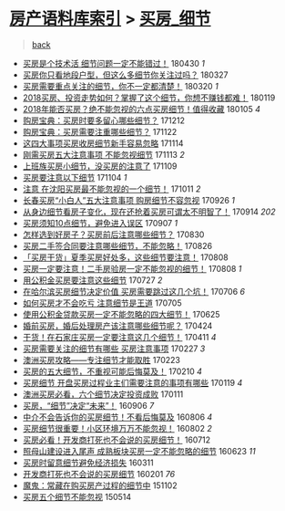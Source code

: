 [房产语料库索引](../../README.md)  > [买房_细节](买房_细节.md)
====
> [back](../README.md)

- [买房是个技术活 细节问题一定不能错过！](http://jkwz.applinzi.com/ittc/7097851536120218641.html#%E4%B9%B0%E6%88%BF%E6%98%AF%E4%B8%AA%E6%8A%80%E6%9C%AF%E6%B4%BB+%E7%BB%86%E8%8A%82%E9%97%AE%E9%A2%98%E4%B8%80%E5%AE%9A%E4%B8%8D%E8%83%BD%E9%94%99%E8%BF%87%EF%BC%81) 180430 *1* 
- [买房你只看地段户型，但这么多细节你关注过吗？](http://jkwz.applinzi.com/ittc/7085174595898573830.html#%E4%B9%B0%E6%88%BF%E4%BD%A0%E5%8F%AA%E7%9C%8B%E5%9C%B0%E6%AE%B5%E6%88%B7%E5%9E%8B%EF%BC%8C%E4%BD%86%E8%BF%99%E4%B9%88%E5%A4%9A%E7%BB%86%E8%8A%82%E4%BD%A0%E5%85%B3%E6%B3%A8%E8%BF%87%E5%90%97%EF%BC%9F) 180327  
- [买房需要重点关注的细节，你不一定都清楚！](http://jkwz.applinzi.com/ittc/7082499280600564746.html#%E4%B9%B0%E6%88%BF%E9%9C%80%E8%A6%81%E9%87%8D%E7%82%B9%E5%85%B3%E6%B3%A8%E7%9A%84%E7%BB%86%E8%8A%82%EF%BC%8C%E4%BD%A0%E4%B8%8D%E4%B8%80%E5%AE%9A%E9%83%BD%E6%B8%85%E6%A5%9A%EF%BC%81) 180320 *1* 
- [2018买房、投资走势如何？掌握了这个细节，你想不赚钱都难！](http://jkwz.applinzi.com/ittc/7060250646899328010.html#2018%E4%B9%B0%E6%88%BF%E3%80%81%E6%8A%95%E8%B5%84%E8%B5%B0%E5%8A%BF%E5%A6%82%E4%BD%95%EF%BC%9F%E6%8E%8C%E6%8F%A1%E4%BA%86%E8%BF%99%E4%B8%AA%E7%BB%86%E8%8A%82%EF%BC%8C%E4%BD%A0%E6%83%B3%E4%B8%8D%E8%B5%9A%E9%92%B1%E9%83%BD%E9%9A%BE%EF%BC%81) 180119  
- [2018年能否买房？绝不能忽视的六点买房细节！值得收藏](http://jkwz.applinzi.com/ittc/7055068093783475211.html#2018%E5%B9%B4%E8%83%BD%E5%90%A6%E4%B9%B0%E6%88%BF%EF%BC%9F%E7%BB%9D%E4%B8%8D%E8%83%BD%E5%BF%BD%E8%A7%86%E7%9A%84%E5%85%AD%E7%82%B9%E4%B9%B0%E6%88%BF%E7%BB%86%E8%8A%82%EF%BC%81%E5%80%BC%E5%BE%97%E6%94%B6%E8%97%8F) 180105 *4* 
- [购房宝典：买房时要多留心哪些细节？](http://jkwz.applinzi.com/ittc/7046131542902965264.html#%E8%B4%AD%E6%88%BF%E5%AE%9D%E5%85%B8%EF%BC%9A%E4%B9%B0%E6%88%BF%E6%97%B6%E8%A6%81%E5%A4%9A%E7%95%99%E5%BF%83%E5%93%AA%E4%BA%9B%E7%BB%86%E8%8A%82%EF%BC%9F) 171212  
- [购房宝典：买房需要注重哪些细节？](http://jkwz.applinzi.com/ittc/7038720114633999377.html#%E8%B4%AD%E6%88%BF%E5%AE%9D%E5%85%B8%EF%BC%9A%E4%B9%B0%E6%88%BF%E9%9C%80%E8%A6%81%E6%B3%A8%E9%87%8D%E5%93%AA%E4%BA%9B%E7%BB%86%E8%8A%82%EF%BC%9F) 171122  
- [这四大事项买房收房细节新手容易忽略](http://jkwz.applinzi.com/ittc/7035919044060906513.html#%E8%BF%99%E5%9B%9B%E5%A4%A7%E4%BA%8B%E9%A1%B9%E4%B9%B0%E6%88%BF%E6%94%B6%E6%88%BF%E7%BB%86%E8%8A%82%E6%96%B0%E6%89%8B%E5%AE%B9%E6%98%93%E5%BF%BD%E7%95%A5) 171114  
- [刚需买房五大注意事项 不能忽视细节](http://jkwz.applinzi.com/ittc/7035527320255857680.html#%E5%88%9A%E9%9C%80%E4%B9%B0%E6%88%BF%E4%BA%94%E5%A4%A7%E6%B3%A8%E6%84%8F%E4%BA%8B%E9%A1%B9+%E4%B8%8D%E8%83%BD%E5%BF%BD%E8%A7%86%E7%BB%86%E8%8A%82) 171113 *2* 
- [上班族买房小细节，没买房的注意了](http://jkwz.applinzi.com/ittc/7034059484585002001.html#%E4%B8%8A%E7%8F%AD%E6%97%8F%E4%B9%B0%E6%88%BF%E5%B0%8F%E7%BB%86%E8%8A%82%EF%BC%8C%E6%B2%A1%E4%B9%B0%E6%88%BF%E7%9A%84%E6%B3%A8%E6%84%8F%E4%BA%86) 171109  
- [买房要注意以下细节](http://jkwz.applinzi.com/ittc/7032025386509141008.html#%E4%B9%B0%E6%88%BF%E8%A6%81%E6%B3%A8%E6%84%8F%E4%BB%A5%E4%B8%8B%E7%BB%86%E8%8A%82) 171104 *1* 
- [注意 在沈阳买房最不能忽视的一个细节！](http://jkwz.applinzi.com/ittc/7023246780878291984.html#%E6%B3%A8%E6%84%8F+%E5%9C%A8%E6%B2%88%E9%98%B3%E4%B9%B0%E6%88%BF%E6%9C%80%E4%B8%8D%E8%83%BD%E5%BF%BD%E8%A7%86%E7%9A%84%E4%B8%80%E4%B8%AA%E7%BB%86%E8%8A%82%EF%BC%81) 171011 *2* 
- [长春买房“小白人”五大注意事项 购房细节不容忽视](http://jkwz.applinzi.com/ittc/7017636778192929809.html#%E9%95%BF%E6%98%A5%E4%B9%B0%E6%88%BF%E2%80%9C%E5%B0%8F%E7%99%BD%E4%BA%BA%E2%80%9D%E4%BA%94%E5%A4%A7%E6%B3%A8%E6%84%8F%E4%BA%8B%E9%A1%B9+%E8%B4%AD%E6%88%BF%E7%BB%86%E8%8A%82%E4%B8%8D%E5%AE%B9%E5%BF%BD%E8%A7%86) 170926 *1* 
- [从身边细节看房子变化，现在还抢着买房可谓太不明智了！](http://jkwz.applinzi.com/ittc/7013180205672432656.html#%E4%BB%8E%E8%BA%AB%E8%BE%B9%E7%BB%86%E8%8A%82%E7%9C%8B%E6%88%BF%E5%AD%90%E5%8F%98%E5%8C%96%EF%BC%8C%E7%8E%B0%E5%9C%A8%E8%BF%98%E6%8A%A2%E7%9D%80%E4%B9%B0%E6%88%BF%E5%8F%AF%E8%B0%93%E5%A4%AA%E4%B8%8D%E6%98%8E%E6%99%BA%E4%BA%86%EF%BC%81) 170914 *202* 
- [买房须知10点细节，避免进入误区](http://jkwz.applinzi.com/ittc/7010624658507039760.html#%E4%B9%B0%E6%88%BF%E9%A1%BB%E7%9F%A510%E7%82%B9%E7%BB%86%E8%8A%82%EF%BC%8C%E9%81%BF%E5%85%8D%E8%BF%9B%E5%85%A5%E8%AF%AF%E5%8C%BA) 170907 *1* 
- [怎样选到好房子？买房前后注意哪些细节？](http://jkwz.applinzi.com/ittc/7007542300287435793.html#%E6%80%8E%E6%A0%B7%E9%80%89%E5%88%B0%E5%A5%BD%E6%88%BF%E5%AD%90%EF%BC%9F%E4%B9%B0%E6%88%BF%E5%89%8D%E5%90%8E%E6%B3%A8%E6%84%8F%E5%93%AA%E4%BA%9B%E7%BB%86%E8%8A%82%EF%BC%9F) 170830  
- [买房二手签合同要注意哪些细节，不能忽略！](http://jkwz.applinzi.com/ittc/7006069741679281169.html#%E4%B9%B0%E6%88%BF%E4%BA%8C%E6%89%8B%E7%AD%BE%E5%90%88%E5%90%8C%E8%A6%81%E6%B3%A8%E6%84%8F%E5%93%AA%E4%BA%9B%E7%BB%86%E8%8A%82%EF%BC%8C%E4%B8%8D%E8%83%BD%E5%BF%BD%E7%95%A5%EF%BC%81) 170826  
- [「买房干货」夏季买房好处多，这些细节要注意！](http://jkwz.applinzi.com/ittc/6999493924937532433.html#%E3%80%8C%E4%B9%B0%E6%88%BF%E5%B9%B2%E8%B4%A7%E3%80%8D%E5%A4%8F%E5%AD%A3%E4%B9%B0%E6%88%BF%E5%A5%BD%E5%A4%84%E5%A4%9A%EF%BC%8C%E8%BF%99%E4%BA%9B%E7%BB%86%E8%8A%82%E8%A6%81%E6%B3%A8%E6%84%8F%EF%BC%81) 170808  
- [买房一定要注意！二手房验房一定不能忽视的细节！](http://jkwz.applinzi.com/ittc/6999401227782456336.html#%E4%B9%B0%E6%88%BF%E4%B8%80%E5%AE%9A%E8%A6%81%E6%B3%A8%E6%84%8F%EF%BC%81%E4%BA%8C%E6%89%8B%E6%88%BF%E9%AA%8C%E6%88%BF%E4%B8%80%E5%AE%9A%E4%B8%8D%E8%83%BD%E5%BF%BD%E8%A7%86%E7%9A%84%E7%BB%86%E8%8A%82%EF%BC%81) 170808 *1* 
- [用公积金买房要注意这些细节](http://jkwz.applinzi.com/ittc/6994941888988447761.html#%E7%94%A8%E5%85%AC%E7%A7%AF%E9%87%91%E4%B9%B0%E6%88%BF%E8%A6%81%E6%B3%A8%E6%84%8F%E8%BF%99%E4%BA%9B%E7%BB%86%E8%8A%82) 170727 *2* 
- [在哈尔滨买房细节决定价值 买房需要跳过这几个坑！](http://jkwz.applinzi.com/ittc/6987219647949440005.html#%E5%9C%A8%E5%93%88%E5%B0%94%E6%BB%A8%E4%B9%B0%E6%88%BF%E7%BB%86%E8%8A%82%E5%86%B3%E5%AE%9A%E4%BB%B7%E5%80%BC+%E4%B9%B0%E6%88%BF%E9%9C%80%E8%A6%81%E8%B7%B3%E8%BF%87%E8%BF%99%E5%87%A0%E4%B8%AA%E5%9D%91%EF%BC%81) 170706 *6* 
- [如何买房才不会吃亏 注意细节是王道](http://jkwz.applinzi.com/ittc/6986736212348765200.html#%E5%A6%82%E4%BD%95%E4%B9%B0%E6%88%BF%E6%89%8D%E4%B8%8D%E4%BC%9A%E5%90%83%E4%BA%8F+%E6%B3%A8%E6%84%8F%E7%BB%86%E8%8A%82%E6%98%AF%E7%8E%8B%E9%81%93) 170705  
- [使用公积金贷款买房一定不能忽略的四大细节！](http://jkwz.applinzi.com/ittc/6982813897718236164.html#%E4%BD%BF%E7%94%A8%E5%85%AC%E7%A7%AF%E9%87%91%E8%B4%B7%E6%AC%BE%E4%B9%B0%E6%88%BF%E4%B8%80%E5%AE%9A%E4%B8%8D%E8%83%BD%E5%BF%BD%E7%95%A5%E7%9A%84%E5%9B%9B%E5%A4%A7%E7%BB%86%E8%8A%82%EF%BC%81) 170625  
- [婚前买房，婚后处理房产该注意哪些细节呢？](http://jkwz.applinzi.com/ittc/6960115848072135684.html#%E5%A9%9A%E5%89%8D%E4%B9%B0%E6%88%BF%EF%BC%8C%E5%A9%9A%E5%90%8E%E5%A4%84%E7%90%86%E6%88%BF%E4%BA%A7%E8%AF%A5%E6%B3%A8%E6%84%8F%E5%93%AA%E4%BA%9B%E7%BB%86%E8%8A%82%E5%91%A2%EF%BC%9F) 170424  
- [干货！在石家庄买房一定要注意这几个细节！](http://jkwz.applinzi.com/ittc/6955221469578658821.html#%E5%B9%B2%E8%B4%A7%EF%BC%81%E5%9C%A8%E7%9F%B3%E5%AE%B6%E5%BA%84%E4%B9%B0%E6%88%BF%E4%B8%80%E5%AE%9A%E8%A6%81%E6%B3%A8%E6%84%8F%E8%BF%99%E5%87%A0%E4%B8%AA%E7%BB%86%E8%8A%82%EF%BC%81) 170411 *4* 
- [买房需要关注的细节有哪些 买房注意事项](http://jkwz.applinzi.com/ittc/6939261430682616836.html#%E4%B9%B0%E6%88%BF%E9%9C%80%E8%A6%81%E5%85%B3%E6%B3%A8%E7%9A%84%E7%BB%86%E8%8A%82%E6%9C%89%E5%93%AA%E4%BA%9B+%E4%B9%B0%E6%88%BF%E6%B3%A8%E6%84%8F%E4%BA%8B%E9%A1%B9) 170227 *3* 
- [澳洲买房攻略——专注细节才能取胜](http://jkwz.applinzi.com/ittc/6937833396561773573.html#%E6%BE%B3%E6%B4%B2%E4%B9%B0%E6%88%BF%E6%94%BB%E7%95%A5%E2%80%94%E2%80%94%E4%B8%93%E6%B3%A8%E7%BB%86%E8%8A%82%E6%89%8D%E8%83%BD%E5%8F%96%E8%83%9C) 170223  
- [买房的五大细节，不重视可能后悔莫及！](http://jkwz.applinzi.com/ittc/6933054444077057028.html#%E4%B9%B0%E6%88%BF%E7%9A%84%E4%BA%94%E5%A4%A7%E7%BB%86%E8%8A%82%EF%BC%8C%E4%B8%8D%E9%87%8D%E8%A7%86%E5%8F%AF%E8%83%BD%E5%90%8E%E6%82%94%E8%8E%AB%E5%8F%8A%EF%BC%81) 170210 *4* 
- [买房细节 开盘买房过程业主们需要注意的事项有哪些](http://jkwz.applinzi.com/ittc/6924980070577079301.html#%E4%B9%B0%E6%88%BF%E7%BB%86%E8%8A%82+%E5%BC%80%E7%9B%98%E4%B9%B0%E6%88%BF%E8%BF%87%E7%A8%8B%E4%B8%9A%E4%B8%BB%E4%BB%AC%E9%9C%80%E8%A6%81%E6%B3%A8%E6%84%8F%E7%9A%84%E4%BA%8B%E9%A1%B9%E6%9C%89%E5%93%AA%E4%BA%9B) 170119 *4* 
- [澳洲买房必看，六个细节决定投资成败](http://jkwz.applinzi.com/ittc/6921837712486433796.html#%E6%BE%B3%E6%B4%B2%E4%B9%B0%E6%88%BF%E5%BF%85%E7%9C%8B%EF%BC%8C%E5%85%AD%E4%B8%AA%E7%BB%86%E8%8A%82%E5%86%B3%E5%AE%9A%E6%8A%95%E8%B5%84%E6%88%90%E8%B4%A5) 170111  
- [买房，“细节”决定“未来”！](http://jkwz.applinzi.com/ittc/6874705756548498436.html#%E4%B9%B0%E6%88%BF%EF%BC%8C%E2%80%9C%E7%BB%86%E8%8A%82%E2%80%9D%E5%86%B3%E5%AE%9A%E2%80%9C%E6%9C%AA%E6%9D%A5%E2%80%9D%EF%BC%81) 160906 *7* 
- [中介不会告诉你的买房细节！不看后悔莫及](http://jkwz.applinzi.com/ittc/6863265486439187460.html#%E4%B8%AD%E4%BB%8B%E4%B8%8D%E4%BC%9A%E5%91%8A%E8%AF%89%E4%BD%A0%E7%9A%84%E4%B9%B0%E6%88%BF%E7%BB%86%E8%8A%82%EF%BC%81%E4%B8%8D%E7%9C%8B%E5%90%8E%E6%82%94%E8%8E%AB%E5%8F%8A) 160806 *4* 
- [买房细节很重要！小区环境万万不能忽视！](http://jkwz.applinzi.com/ittc/6861678693222712325.html#%E4%B9%B0%E6%88%BF%E7%BB%86%E8%8A%82%E5%BE%88%E9%87%8D%E8%A6%81%EF%BC%81%E5%B0%8F%E5%8C%BA%E7%8E%AF%E5%A2%83%E4%B8%87%E4%B8%87%E4%B8%8D%E8%83%BD%E5%BF%BD%E8%A7%86%EF%BC%81) 160802 *2* 
- [买房必看！开发商打死也不会说的买房细节！](http://jkwz.applinzi.com/ittc/6854067240458257412.html#%E4%B9%B0%E6%88%BF%E5%BF%85%E7%9C%8B%EF%BC%81%E5%BC%80%E5%8F%91%E5%95%86%E6%89%93%E6%AD%BB%E4%B9%9F%E4%B8%8D%E4%BC%9A%E8%AF%B4%E7%9A%84%E4%B9%B0%E6%88%BF%E7%BB%86%E8%8A%82%EF%BC%81) 160712  
- [照母山建设进入尾声 成熟板块买房一定不能忽略的细节](http://jkwz.applinzi.com/ittc/6846944552442938372.html#%E7%85%A7%E6%AF%8D%E5%B1%B1%E5%BB%BA%E8%AE%BE%E8%BF%9B%E5%85%A5%E5%B0%BE%E5%A3%B0+%E6%88%90%E7%86%9F%E6%9D%BF%E5%9D%97%E4%B9%B0%E6%88%BF%E4%B8%80%E5%AE%9A%E4%B8%8D%E8%83%BD%E5%BF%BD%E7%95%A5%E7%9A%84%E7%BB%86%E8%8A%82) 160623 *11* 
- [买房时留意细节避免经济损失](http://jkwz.applinzi.com/ittc/6808200958748132356.html#%E4%B9%B0%E6%88%BF%E6%97%B6%E7%95%99%E6%84%8F%E7%BB%86%E8%8A%82%E9%81%BF%E5%85%8D%E7%BB%8F%E6%B5%8E%E6%8D%9F%E5%A4%B1) 160311  
- [开发商打死也不会说的买房细节](http://jkwz.applinzi.com/ittc/6793776710302565380.html#%E5%BC%80%E5%8F%91%E5%95%86%E6%89%93%E6%AD%BB%E4%B9%9F%E4%B8%8D%E4%BC%9A%E8%AF%B4%E7%9A%84%E4%B9%B0%E6%88%BF%E7%BB%86%E8%8A%82) 160201 *76* 
- [魔鬼：常藏在购买房产过程的细节中](http://jkwz.applinzi.com/ittc/6760020207845114884.html#%E9%AD%94%E9%AC%BC%EF%BC%9A%E5%B8%B8%E8%97%8F%E5%9C%A8%E8%B4%AD%E4%B9%B0%E6%88%BF%E4%BA%A7%E8%BF%87%E7%A8%8B%E7%9A%84%E7%BB%86%E8%8A%82%E4%B8%AD) 151102  
- [买房五个细节不能忽视](http://jkwz.applinzi.com/ittc/547650611411106027.html#%E4%B9%B0%E6%88%BF%E4%BA%94%E4%B8%AA%E7%BB%86%E8%8A%82%E4%B8%8D%E8%83%BD%E5%BF%BD%E8%A7%86) 150514  
